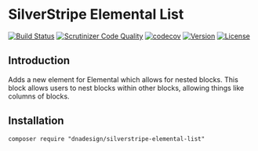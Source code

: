 # SilverStripe Elemental List

[![Build Status](http://img.shields.io/travis/dnadesign/silverstripe-elemental-list.svg?style=flat-square)](https://travis-ci.org/dnadesign/silverstripe-elemental-list)
[![Scrutinizer Code Quality](https://scrutinizer-ci.com/g/dnadesign/silverstripe-elemental-list/badges/quality-score.png?b=master)](https://scrutinizer-ci.com/g/dnadesign/silverstripe-elemental-list/?branch=master)
[![codecov](https://codecov.io/gh/dnadesign/silverstripe-elemental-list/branch/master/graph/badge.svg)](https://codecov.io/gh/dnadesign/silverstripe-elemental-list)
[![Version](http://img.shields.io/packagist/v/dnadesign/silverstripe-elemental-list.svg?style=flat-square)](https://packagist.org/packages/dnadesign/silverstripe-elemental-list)
[![License](http://img.shields.io/packagist/l/dnadesign/silverstripe-elemental-list.svg?style=flat-square)](LICENSE.md)

## Introduction

Adds a new element for Elemental which allows for nested blocks. This block  allows users to nest blocks within other 
blocks, allowing things like columns of blocks.

## Installation

```
composer require "dnadesign/silverstripe-elemental-list"
```


